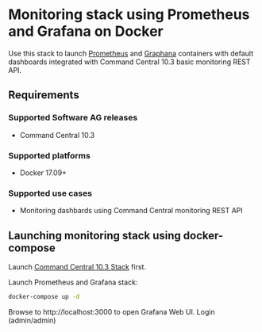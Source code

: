 <!-- Copyright � 2013 - 2018 Software AG, Darmstadt, Germany and/or its licensors

   SPDX-License-Identifier: Apache-2.0

    Licensed under the Apache License, Version 2.0 (the "License");
    you may not use this file except in compliance with the License.
    You may obtain a copy of the License at

        http://www.apache.org/licenses/LICENSE-2.0

    Unless required by applicable law or agreed to in writing, software
    distributed under the License is distributed on an "AS IS" BASIS,
     WITHOUT WARRANTIES OR CONDITIONS OF ANY KIND, either express or implied.
     See the License for the specific language governing permissions and

     limitations under the License.                                                  

-->

# Monitoring stack using Prometheus and Grafana on Docker

Use this stack to launch [Prometheus](https://hub.docker.com/r/prom/prometheus/)
and [Graphana](https://hub.docker.com/r/grafana/grafana) containers
with default dashboards integrated with Command Central 10.3
basic monitoring REST API.

## Requirements

### Supported Software AG releases

* Command Central 10.3

### Supported platforms

* Docker 17.09+

### Supported use cases

* Monitoring dashbards using Command Central monitoring REST API

## Launching monitoring stack using docker-compose

Launch [Command Central 10.3 Stack](../sag-cc/) first.

Launch Prometheus and Grafana stack:

```bash
docker-compose up -d
```

Browse to http://localhost:3000 to open Grafana Web UI. Login (admin/admin)
